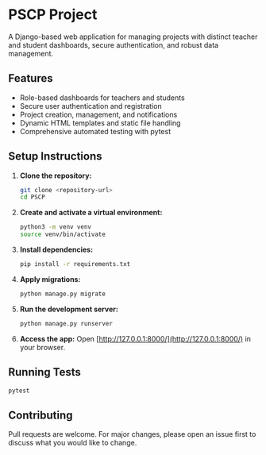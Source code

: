 # PSCP Project

A Django-based web application for managing projects with distinct teacher and student dashboards, secure authentication, and robust data management.

## Features
- Role-based dashboards for teachers and students
- Secure user authentication and registration
- Project creation, management, and notifications
- Dynamic HTML templates and static file handling
- Comprehensive automated testing with pytest

## Setup Instructions
1. **Clone the repository:**
   ```bash
   git clone <repository-url>
   cd PSCP
   ```
2. **Create and activate a virtual environment:**
   ```bash
   python3 -m venv venv
   source venv/bin/activate
   ```
3. **Install dependencies:**
   ```bash
   pip install -r requirements.txt
   ```
4. **Apply migrations:**
   ```bash
   python manage.py migrate
   ```
5. **Run the development server:**
   ```bash
   python manage.py runserver
   ```
6. **Access the app:**
   Open [http://127.0.0.1:8000/](http://127.0.0.1:8000/) in your browser.

## Running Tests
```bash
pytest
```

## Contributing
Pull requests are welcome. For major changes, please open an issue first to discuss what you would like to change.

